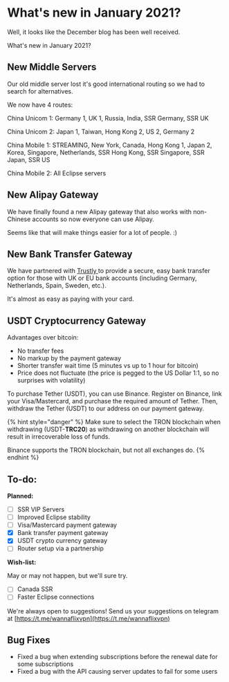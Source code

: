 # What's new in January 2021?

Well, it looks like the December blog has been well received.

What's new in January 2021?

## New Middle Servers

Our old middle server lost it's good international routing so we had to search for alternatives. 

We now have 4 routes:

China Unicom 1: Germany 1, UK 1, Russia, India, SSR Germany, SSR UK

China Unicom 2: Japan 1, Taiwan, Hong Kong 2, US 2, Germany 2

China Mobile 1: STREAMING, New York, Canada, Hong Kong 1, Japan 2, Korea, Singapore, Netherlands, SSR Hong Kong, SSR Singapore, SSR Japan, SSR US

China Mobile 2: All Eclipse servers

## New Alipay Gateway

We have finally found a new Alipay gateway that also works with non-Chinese accounts so now everyone can use Alipay.

Seems like that will make things easier for a lot of people. :\)

## New Bank Transfer Gateway 

We have partnered with [Trustly ](https://www.trustly.net/)to provide a secure, easy bank transfer option for those with UK or EU bank accounts \(including Germany, Netherlands, Spain, Sweden, etc.\).

It's almost as easy as paying with your card.

## USDT Cryptocurrency Gateway

Advantages over bitcoin:

* No transfer fees
* No markup by the payment gateway
* Shorter transfer wait time \(5 minutes vs up to 1 hour for bitcoin\)
* Price does not fluctuate \(the price is pegged to the US Dollar 1:1, so no surprises with volatility\)

To purchase Tether \(USDT\), you can use Binance. Register on Binance, link your Visa/Mastercard, and purchase the required amount of Tether. Then, withdraw the Tether \(USDT\) to our address on our payment gateway.

{% hint style="danger" %}
Make sure to select the TRON blockchain when withdrawing \(USDT-**TRC20**\) as withdrawing on another blockchain will result in irrecoverable loss of funds.

Binance supports the TRON blockchain, but not all exchanges do.
{% endhint %}

## To-do:

**Planned:**

* [ ] SSR VIP Servers
* [ ] Improved Eclipse stability
* [ ] Visa/Mastercard payment gateway
* [x] Bank transfer payment gateway
* [x] USDT crypto currency gateway
* [ ] Router setup via a partnership

**Wish-list:**

May or may not happen, but we'll sure try.

* [ ] Canada SSR
* [ ] Faster Eclipse connections

We're always open to suggestions! Send us your suggestions on telegram at [https://t.me/wannaflixvpn](https://t.me/wannaflixvpn)

## Bug Fixes

* Fixed a bug when extending subscriptions before the renewal date for some subscriptions
* Fixed a bug with the API causing server updates to fail for some users

